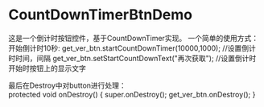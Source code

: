 # CountDownTimerBtnDemo
这是一个倒计时按钮控件，基于CountDownTimer实现。
一个简单的使用方式：
开始倒计时10秒:
                get_ver_btn.startCountDownTimer(10000,1000);  //设置倒计时时间，间隔
                get_ver_btn.setStartCountDownText("再次获取");  //设置倒计时开始时按钮上的显示文字
                
最后在Destroy中对button进行处理：          
    protected void onDestroy() {
        super.onDestroy();
        get_ver_btn.onDestroy();
    }
